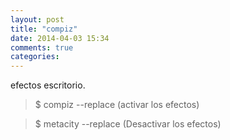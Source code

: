 ```yaml
---
layout: post
title: "compiz"
date: 2014-04-03 15:34
comments: true
categories: 
---
```

efectos escritorio.

>$ compiz --replace (activar los efectos) 

>$ metacity --replace (Desactivar los efectos)

